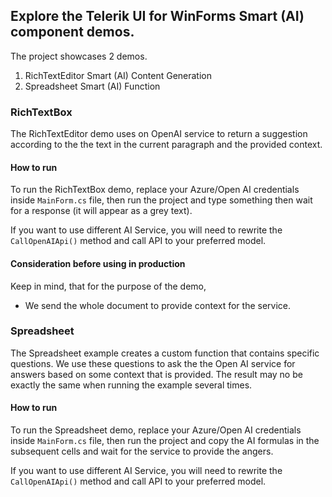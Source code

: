 ## Explore the Telerik UI for WinForms Smart (AI) component demos. 

The project showcases 2 demos. 

1. RichTextEditor Smart (AI) Content Generation
2. Spreadsheet Smart (AI) Function

### RichTextBox
The RichTextEditor demo uses on OpenAI service to return a suggestion according to the the text in the current paragraph and the provided context. 

#### How to run
To run the RichTextBox demo, replace your Azure/Open AI credentials inside `MainForm.cs` file, then run the project and type something then wait for a response (it will appear as a grey text).

If you want to use different AI Service, you will need to rewrite the `CallOpenAIApi()` method and call API to your preferred model. 

#### Consideration before using in production
Keep in mind, that for the purpose of the demo, 
- We send the whole document to provide context for the service.

### Spreadsheet
The Spreadsheet example creates a custom function that contains specific questions. We use these questions to ask the the Open AI service for answers based on some context that is provided. The result may no be exactly the same when running the example several times.  
 
#### How to run
To run the Spreadsheet demo, replace your Azure/Open AI credentials inside `MainForm.cs` file, then run the project and copy the AI formulas in the subsequent cells and wait for the service to provide the angers. 

If you want to use different AI Service, you will need to rewrite the `CallOpenAIApi()` method and call API to your preferred model. 